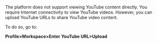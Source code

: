 The platform does not support viewing YouTube content directly. You require Internet connectivity to view YouTube videos. 
However, you can upload YouTube URLs to share YouTube video content. 

To do so, go to:

**Profile>Workspace>Enter YouTube URL>Upload**
